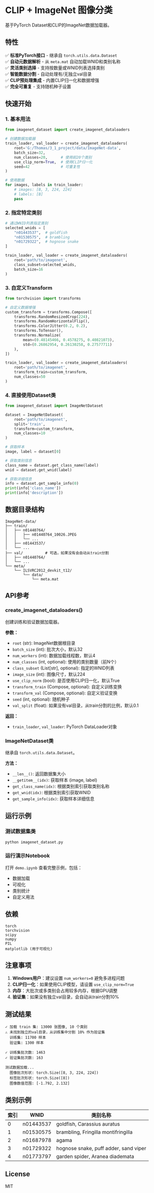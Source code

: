 # CLIP + ImageNet 图像分类

基于PyTorch Dataset和CLIP的ImageNet数据加载器。

## 特性

✅ **标准PyTorch接口** - 继承自 `torch.utils.data.Dataset`  
✅ **自动元数据解析** - 从 `meta.mat` 自动加载WNID和类别名称  
✅ **灵活类别选择** - 支持按数量或WNID列表选择类别  
✅ **智能数据分割** - 自动处理有/无独立val目录  
✅ **CLIP预处理集成** - 内置CLIP归一化和数据增强  
✅ **完全可重复** - 支持随机种子设置  

## 快速开始

### 1. 基本用法

```python
from imagenet_dataset import create_imagenet_dataloaders

# 创建数据加载器
train_loader, val_loader = create_imagenet_dataloaders(
    root='G:/Thomas/3_1_project/data/ImageNet-data',
    batch_size=32,
    num_classes=20,      # 使用前20个类别
    use_clip_norm=True,  # 使用CLIP归一化
    seed=42              # 可重复性
)

# 使用数据
for images, labels in train_loader:
    # images: [B, 3, 224, 224]
    # labels: [B]
    pass
```

### 2. 指定特定类别

```python
# 通过WNID列表指定类别
selected_wnids = [
    "n01443537",  # goldfish
    "n01530575",  # brambling
    "n01729322",  # hognose snake
]

train_loader, val_loader = create_imagenet_dataloaders(
    root='path/to/imagenet',
    class_subset=selected_wnids,
    batch_size=16
)
```

### 3. 自定义Transform

```python
from torchvision import transforms

# 自定义数据增强
custom_transform = transforms.Compose([
    transforms.RandomResizedCrop(224),
    transforms.RandomHorizontalFlip(),
    transforms.ColorJitter(0.2, 0.2),
    transforms.ToTensor(),
    transforms.Normalize(
        mean=(0.48145466, 0.4578275, 0.40821073),
        std=(0.26862954, 0.26130258, 0.27577711)
    ),
])

train_loader, val_loader = create_imagenet_dataloaders(
    root='path/to/imagenet',
    transform_train=custom_transform,
    num_classes=50
)
```

### 4. 直接使用Dataset类

```python
from imagenet_dataset import ImageNetDataset

dataset = ImageNetDataset(
    root='path/to/imagenet',
    split='train',
    transform=custom_transform,
    num_classes=10
)

# 获取样本
image, label = dataset[0]

# 获取类别信息
class_name = dataset.get_class_name(label)
wnid = dataset.get_wnid(label)

# 获取详细信息
info = dataset.get_sample_info(0)
print(info['class_name'])
print(info['description'])
```

## 数据目录结构

```
ImageNet-data/
├── train/
│   ├── n01440764/
│   │   ├── n01440764_10026.JPEG
│   │   └── ...
│   ├── n01443537/
│   └── ...
├── val/          # 可选，如果没有会自动从train分割
│   ├── n01440764/
│   └── ...
└── meta/
    └── ILSVRC2012_devkit_t12/
        └── data/
            └── meta.mat
```

## API参考

### create_imagenet_dataloaders()

创建训练和验证数据加载器。

**参数：**
- `root` (str): ImageNet数据根目录
- `batch_size` (int): 批次大小，默认32
- `num_workers` (int): 数据加载线程数，默认4
- `num_classes` (int, optional): 使用的类别数量（前N个）
- `class_subset` (List[str], optional): 指定的WNID列表
- `image_size` (int): 图像尺寸，默认224
- `use_clip_norm` (bool): 是否使用CLIP归一化，默认True
- `transform_train` (Compose, optional): 自定义训练变换
- `transform_val` (Compose, optional): 自定义验证变换
- `seed` (int, optional): 随机种子
- `val_split` (float): 如果没有val目录，从train分割的比例，默认0.1

**返回：**
- `train_loader`, `val_loader`: PyTorch DataLoader对象

### ImageNetDataset类

继承自 `torch.utils.data.Dataset`。

**方法：**
- `__len__()`: 返回数据集大小
- `__getitem__(idx)`: 获取样本 (image, label)
- `get_class_name(idx)`: 根据类别索引获取类别名称
- `get_wnid(idx)`: 根据类别索引获取WNID
- `get_sample_info(idx)`: 获取样本详细信息

## 运行示例

### 测试数据集类

```bash
python imagenet_dataset.py
```

### 运行演示Notebook

打开 `demo.ipynb` 查看完整示例，包括：
- 数据加载
- 可视化
- 类别统计
- 自定义用法

## 依赖

```
torch
torchvision
scipy
numpy
PIL
matplotlib (用于可视化)
```

## 注意事项

1. **Windows用户**：建议设置 `num_workers=0` 避免多进程问题
2. **CLIP归一化**：如果使用CLIP模型，请设置 `use_clip_norm=True`
3. **内存**：大批次或多类别会占用较多内存，根据GPU调整
4. **验证集**：如果没有独立val目录，会自动从train分割10%

## 测试结果

```
✓ 加载 train 集: 13000 张图像, 10 个类别
⚠ 未找到独立的val目录，从训练集中分割 10% 作为验证集
  训练集: 11700 样本
  验证集: 1300 样本

✓ 训练集批次数: 1463
✓ 验证集批次数: 163

测试数据加载...
  图像批次形状: torch.Size([8, 3, 224, 224])
  标签批次形状: torch.Size([8])
  图像数值范围: [-1.792, 2.132]
```

## 类别示例

| 索引 | WNID | 类别名称 |
|------|------|----------|
| 0 | n01443537 | goldfish, Carassius auratus |
| 1 | n01530575 | brambling, Fringilla montifringilla |
| 2 | n01687978 | agama |
| 3 | n01729322 | hognose snake, puff adder, sand viper |
| 4 | n01773797 | garden spider, Aranea diademata |

## License

MIT
